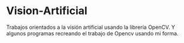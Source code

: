 # Vision-Artificial
Trabajos orientados a la visión artificial usando la librería OpenCV. Y algunos programas recreando el trabajo de Opencv usando mi forma.
